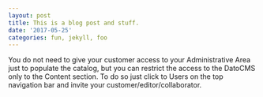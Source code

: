 ```yaml
---
layout: post
title: This is a blog post and stuff.
date: '2017-05-25'
categories: fun, jekyll, foo
---
```


You do not need to give your customer access to your Administrative Area just to populate the catalog, but you can restrict the access to the DatoCMS only to the Content section. To do so just click to Users on the top navigation bar and invite your customer/editor/collaborator.